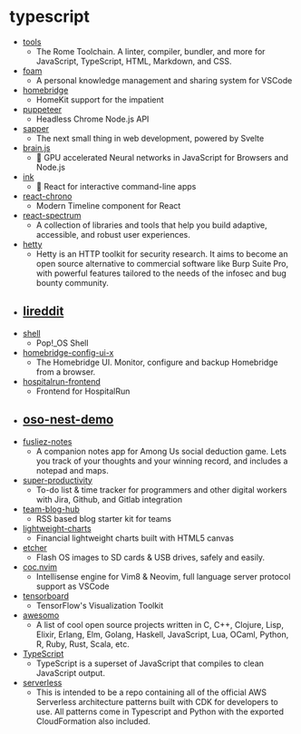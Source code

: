 # typescript
- [tools](https://github.com/rome/tools)
  - The Rome Toolchain. A linter, compiler, bundler, and more for JavaScript, TypeScript, HTML, Markdown, and CSS.
- [foam](https://github.com/foambubble/foam)
  - A personal knowledge management and sharing system for VSCode
- [homebridge](https://github.com/homebridge/homebridge)
  - HomeKit support for the impatient
- [puppeteer](https://github.com/puppeteer/puppeteer)
  - Headless Chrome Node.js API
- [sapper](https://github.com/sveltejs/sapper)
  - The next small thing in web development, powered by Svelte
- [brain.js](https://github.com/BrainJS/brain.js)
  - 🤖 GPU accelerated Neural networks in JavaScript for Browsers and Node.js
- [ink](https://github.com/vadimdemedes/ink)
  - 🌈 React for interactive command-line apps
- [react-chrono](https://github.com/prabhuignoto/react-chrono)
  - Modern Timeline component for React
- [react-spectrum](https://github.com/adobe/react-spectrum)
  - A collection of libraries and tools that help you build adaptive, accessible, and robust user experiences.
- [hetty](https://github.com/dstotijn/hetty)
  - Hetty is an HTTP toolkit for security research. It aims to become an open source alternative to commercial software like Burp Suite Pro, with powerful features tailored to the needs of the infosec and bug bounty community.
- [lireddit](https://github.com/benawad/lireddit)
  - 
- [shell](https://github.com/pop-os/shell)
  - Pop!_OS Shell
- [homebridge-config-ui-x](https://github.com/oznu/homebridge-config-ui-x)
  - The Homebridge UI. Monitor, configure and backup Homebridge from a browser.
- [hospitalrun-frontend](https://github.com/HospitalRun/hospitalrun-frontend)
  - Frontend for HospitalRun
- [oso-nest-demo](https://github.com/osohq/oso-nest-demo)
  - 
- [fusliez-notes](https://github.com/Kedyn/fusliez-notes)
  - A companion notes app for Among Us social deduction game. Lets you track of your thoughts and your winning record, and includes a notepad and maps.
- [super-productivity](https://github.com/johannesjo/super-productivity)
  - To-do list & time tracker for programmers and other digital workers with Jira, Github, and Gitlab integration
- [team-blog-hub](https://github.com/catnose99/team-blog-hub)
  - RSS based blog starter kit for teams
- [lightweight-charts](https://github.com/tradingview/lightweight-charts)
  - Financial lightweight charts built with HTML5 canvas
- [etcher](https://github.com/balena-io/etcher)
  - Flash OS images to SD cards & USB drives, safely and easily.
- [coc.nvim](https://github.com/neoclide/coc.nvim)
  - Intellisense engine for Vim8 & Neovim, full language server protocol support as VSCode
- [tensorboard](https://github.com/tensorflow/tensorboard)
  - TensorFlow's Visualization Toolkit
- [awesomo](https://github.com/lk-geimfari/awesomo)
  - A list of cool open source projects written in C, C++, Clojure, Lisp, Elixir, Erlang, Elm, Golang, Haskell, JavaScript, Lua, OCaml, Python, R, Ruby, Rust, Scala, etc.
- [TypeScript](https://github.com/microsoft/TypeScript)
  - TypeScript is a superset of JavaScript that compiles to clean JavaScript output.
- [serverless](https://github.com/cdk-patterns/serverless)
  - This is intended to be a repo containing all of the official AWS Serverless architecture patterns built with CDK for developers to use. All patterns come in Typescript and Python with the exported CloudFormation also included.
